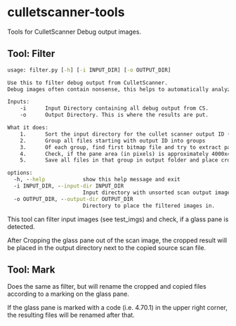 # culletscanner-tools
Tools for CulletScanner Debug output images.


## Tool: Filter


```bat
usage: filter.py [-h] [-i INPUT_DIR] [-o OUTPUT_DIR]

Use this to filter debug output from CulletScanner.
Debug images often contain nonsense, this helps to automatically analyze debug images.

Inputs:
    -i      Input Directory containing all debug output from CS.
    -o      Output Directory. This is where the results are put.

What it does:
    1.      Sort the input directory for the cullet scanner output ID (first 4 digits in file name)
    2.      Group all files starting with output ID into groups
    3.      Of each group, find first bitmap file and try to extract pane
    4.      Check, if the pane area (in pixels) is approximately 4000x4000
    5.      Save all files in that group in output folder and place cropped bitmaps into output-folder/cropped.

options:
  -h, --help            show this help message and exit
  -i INPUT_DIR, --input-dir INPUT_DIR
                        Input directory with unsorted scan output image files.
  -o OUTPUT_DIR, --output-dir OUTPUT_DIR
                        Directory to place the filtered images in.
```

This tool can filter input images (see test_imgs) and check, if a glass pane is detected.

After Cropping the glass pane out of the scan image, the cropped result will be placed in the output directory next to the copied source scan file.


## Tool: Mark
Does the same as filter, but will rename the cropped and copied files according to a marking on the glass pane.

If the glass pane is marked with a code (i.e. 4.70.1) in the upper right corner, the resulting files will be renamed after that.